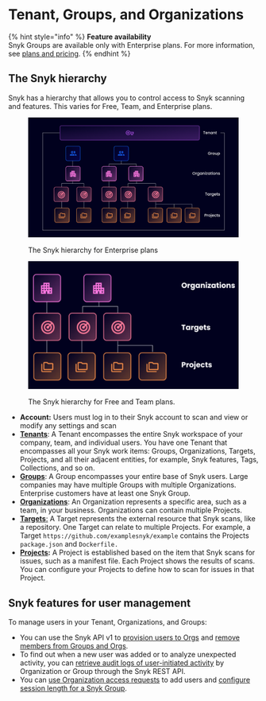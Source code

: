 # Tenant, Groups, and Organizations

{% hint style="info" %}
**Feature availability**\
Snyk Groups are available only with Enterprise plans. For more information, see [plans and pricing](https://snyk.io/plans/).
{% endhint %}

## The Snyk hierarchy

Snyk has a hierarchy that allows you to control access to Snyk scanning and features. This varies for Free, Team, and Enterprise plans.

<figure><img src="../../.gitbook/assets/Enterprise.png" alt=""><figcaption><p>The Snyk hierarchy for Enterprise plans</p></figcaption></figure>

<figure><img src="../../.gitbook/assets/2024-12-13_10-54-22.png" alt=""><figcaption><p>The Snyk hierarchy for Free and Team plans.</p></figcaption></figure>

* **Account:** Users must log in to their Snyk account to scan and view or modify any settings and scan
* [**Tenants**](tenant/): A Tenant encompasses the entire Snyk workspace of your company, team, and individual users. You have one Tenant that encompasses all your Snyk work items: Groups, Organizations, Targets, Projects, and all their adjacent entities, for example, Snyk features, Tags, Collections, and so on.
* [**Groups**](groups/): A Group encompasses your entire base of Snyk users. Large companies may have multiple Groups with multiple Organizations. Enterprise customers have at least one Snyk Group.
* [**Organizations**](organizations/): An Organization represents a specific area, such as a team, in your business. Organizations can contain multiple Projects.
* [**Targets**:](../../discover-snyk/getting-started/glossary.md#target) A Target represents the external resource that Snyk scans, like a repository. One Target can relate to multiple Projects. For example, a Target `https://github.com/examplesnyk/example` contains the Projects `package.json` and `Dockerfile.`
* [**Projects**](../snyk-projects/)**:** A Project is established based on the item that Snyk scans for issues, such as a manifest file. Each Project shows the results of scans. You can configure your Projects to define how to scan for issues in that Project.

## Snyk features for user management

To manage users in your Tenant, Organizations, and Groups:

* You can use the Snyk API v1 to [provision users to Orgs](../user-management-with-the-api/provision-users-to-organizations-using-the-api.md) and [remove members from Groups and Orgs](../user-management-with-the-api/remove-members-from-groups-and-orgs-using-the-api.md).
* To find out when a new user was added or to analyze unexpected activity, you can [retrieve audit logs of user-initiated activity](../user-management-with-the-api/retrieve-audit-logs-of-user-initiated-activity-by-api-for-an-org-or-group.md) by Organization or Group through the Snyk REST API.
* You can [use Organization access requests](organizations/requests-for-access-to-an-organization.md) to add users and [configure session length for a Snyk Group](groups/configure-session-length-for-a-snyk-group.md).
